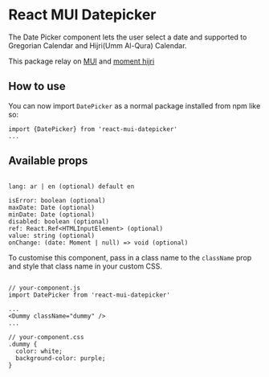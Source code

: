 # React MUI Datepicker

The Date Picker component lets the user select a date and supported to Gregorian Calendar and Hijri(Umm Al-Qura) Calendar.

This package relay on [MUI](https://mui.com/x/react-date-pickers/date-picker/) and [moment hijri](https://www.npmjs.com/package/moment-hijri)

## How to use

You can now import `DatePicker` as a normal package installed from npm like so:

```
import {DatePicker} from 'react-mui-datepicker'
...
```

## Available props

```

lang: ar | en (optional) default en

isError: boolean (optional)
maxDate: Date (optional)
minDate: Date (optional)
disabled: boolean (optional)
ref: React.Ref<HTMLInputElement> (optional)
value: string (optional)
onChange: (date: Moment | null) => void (optional)

```

To customise this component, pass in a class name to the `className` prop and style that class name in your custom CSS.

```

// your-component.js
import DatePicker from 'react-mui-datepicker'

...
<Dummy className="dummy" />
...

// your-component.css
.dummy {
  color: white;
  background-color: purple;
}

```
